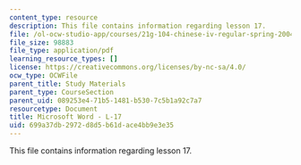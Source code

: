 ```yaml
---
content_type: resource
description: This file contains information regarding lesson 17.
file: /ol-ocw-studio-app/courses/21g-104-chinese-iv-regular-spring-2004/699a37db2972d8d5b61dace4bb9e3e35_MIT21G_104S04_L17.pdf
file_size: 98883
file_type: application/pdf
learning_resource_types: []
license: https://creativecommons.org/licenses/by-nc-sa/4.0/
ocw_type: OCWFile
parent_title: Study Materials
parent_type: CourseSection
parent_uid: 089253e4-71b5-1481-b530-7c5b1a92c7a7
resourcetype: Document
title: Microsoft Word - L-17
uid: 699a37db-2972-d8d5-b61d-ace4bb9e3e35
---
```

This file contains information regarding lesson 17.